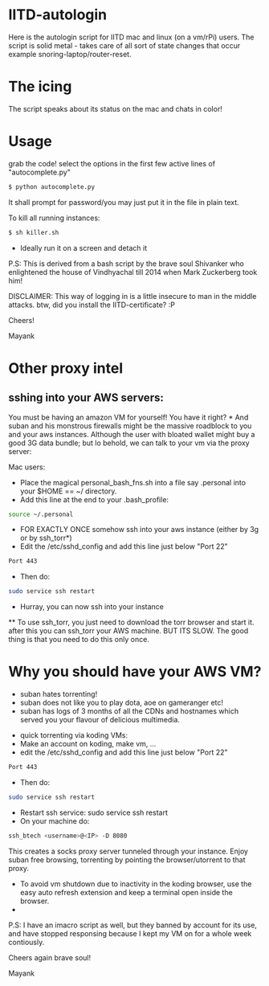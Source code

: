 # IITD-autologin
Here is the autologin script for IITD mac and linux (on a vm/rPi) users. 
The script is solid metal - takes care of all sort of state changes that occur example snoring-laptop/router-reset.

# The icing
The script speaks about its status on the mac and chats in color!

# Usage
grab the code!
select the options in the first few active lines of "autocomplete.py" 

```bash
$ python autocomplete.py 
```

It shall prompt for password/you may just put it in the file in plain text.

To kill all running instances:

```bash
$ sh killer.sh
```

* Ideally run it on a screen and detach it

P.S: This is derived from a bash script by the brave soul Shivanker who enlightened the house of Vindhyachal till 2014 when Mark Zuckerberg took him!

DISCLAIMER: This way of logging in is a little insecure to man in the middle attacks. btw, did you install the IITD-certificate? :P

Cheers!

Mayank


# Other proxy intel
## sshing into your AWS servers:
You must be having an amazon VM for yourself! You have it right? *
And suban and his monstrous firewalls might be the massive roadblock to you and your aws instances. Although the user with bloated wallet might buy a good 3G data bundle; but lo behold, we can talk to your vm via the proxy server:

Mac users:
* Place the magical personal_bash_fns.sh into a file say .personal into your $HOME == ~/ directory.
* Add this line at the end to your .bash_profile:
```bash
source ~/.personal
```

* FOR EXACTLY ONCE somehow ssh into your aws instance (either by 3g or by ssh_torr*)
* Edit the /etc/sshd_config and add this line just below "Port 22"
```bash
Port 443 

```
* Then do:
```bash
sudo service ssh restart
```
* Hurray, you can now ssh into your instance

** To use ssh_torr, you just need to download the torr browser and start it. after this you can ssh_torr your AWS machine. BUT ITS SLOW. The good thing is that you need to do this only once.

# Why you should have your AWS VM?
- suban hates torrenting!
- suban does not like you to play dota, aoe on gameranger etc!
- suban has logs of 3 months of all the CDNs and hostnames which served you your flavour of delicious multimedia.

* quick torrenting via koding VMs:
* Make an account on koding, make vm, ...
* edit the /etc/sshd_config and add this line just below "Port 22"
```bash
Port 443 

```
* Then do:
```bash
sudo service ssh restart
```

* Restart ssh service: sudo service ssh restart
* On your machine do:
```bash
ssh_btech <username>@<IP> -D 8080
```

This creates a socks proxy server tunneled through your instance.
Enjoy suban free browsing, torrenting by pointing the browser/utorrent to that proxy. 

* To avoid vm shutdown due to inactivity in the koding browser, use the easy auto refresh extension and keep a terminal open inside the browser.
* 
P.S: I have an imacro script as well, but they banned by account for its use, and have stopped responsing because I kept my VM on for a whole week contiously. 


Cheers again brave soul!

Mayank
